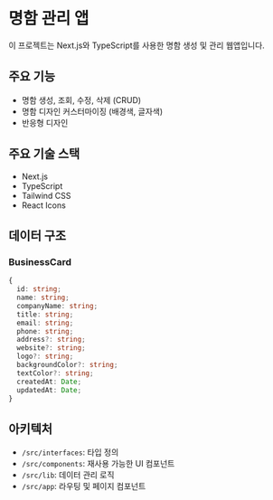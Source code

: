 <!-- Use this file to provide workspace-specific custom instructions to Copilot. For more details, visit https://code.visualstudio.com/docs/copilot/copilot-customization#_use-a-githubcopilotinstructionsmd-file -->

# 명함 관리 앱

이 프로젝트는 Next.js와 TypeScript를 사용한 명함 생성 및 관리 웹앱입니다.

## 주요 기능

- 명함 생성, 조회, 수정, 삭제 (CRUD)
- 명함 디자인 커스터마이징 (배경색, 글자색)
- 반응형 디자인

## 주요 기술 스택

- Next.js
- TypeScript
- Tailwind CSS
- React Icons

## 데이터 구조

### BusinessCard

```typescript
{
  id: string;
  name: string;
  companyName: string;
  title: string;
  email: string;
  phone: string;
  address?: string;
  website?: string;
  logo?: string;
  backgroundColor?: string;
  textColor?: string;
  createdAt: Date;
  updatedAt: Date;
}
```

## 아키텍처

- `/src/interfaces`: 타입 정의
- `/src/components`: 재사용 가능한 UI 컴포넌트
- `/src/lib`: 데이터 관리 로직
- `/src/app`: 라우팅 및 페이지 컴포넌트
